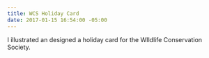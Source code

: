 ```yaml
---
title: WCS Holiday Card
date: 2017-01-15 16:54:00 -05:00
---
```


I illustrated an designed a holiday card for the WIldlife Conservation Society.